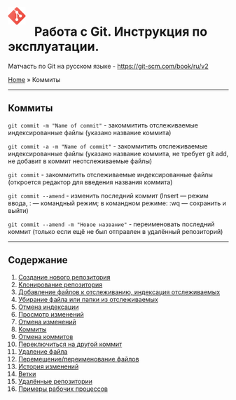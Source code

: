 <img src="images/git_icon.svg" width="40" style="float: left; margin-right: 20px"/> 

# Работа с Git. Инструкция по эксплуатации.
Матчасть по Git на русском языке - https://git-scm.com/book/ru/v2

[Home](readme.md) » Коммиты
________________________

## Коммиты

`git commit -m "Name of commit"` - закоммитить отслеживаемые индексированные файлы (указано название коммита)

`git commit -a -m "Name of commit"` - закоммитить отслеживаемые индексированные файлы (указано название коммита, не требует git add, не добавит в коммит неотслеживаемые файлы)

`git commit` - закоммитить отслеживаемые индексированные файлы (откроется редактор для введения названия коммита)

`git commit --amend` - изменить последний коммит (Insert — режим ввода, : — командный режим; в командном режиме: :wq — сохранить и выйти)

`git commit --amend -m "Новое название"` - переименовать последний коммит (только если ещё не был отправлен в удалённый репозиторий)



______________________________

## Содержание

1. [Создание нового репозитория](add_repo.md)
1. [Клонирование репозитория](clone_repo.md)
1. [Добавление файлов к отслеживанию, индексация отслеживаемых](add_file.md)
1. [Убирание файла или папки из отслеживаемых](rm_file.md)
1. [Отмена индексации](reset_index.md)
1. [Просмотр изменений](diff.md)
1. [Отмена изменений](checkout.md)
1. [Коммиты](commit.md)
1. [Отмена коммитов](revert.md)
1. [Переключиться на другой коммит](switch.md)
1. [Удаление файла](delete_file.md)
1. [Перемещение/переименование файлов](mv_file.md)
1. [История изменений](log.md)
1. [Ветки](branch.md)
1. [Удалённые репозитории](remote_repo.md)
1. [Примеры рабочих процессов](other.md)








